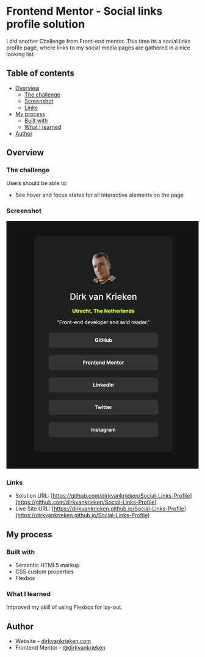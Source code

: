 # Frontend Mentor - Social links profile solution

I did another Challenge from Front-end mentor. This time its a social links profile page, where links to my social media pages are gathered in a nice looking list.

## Table of contents

- [Overview](#overview)
  - [The challenge](#the-challenge)
  - [Screenshot](#screenshot)
  - [Links](#links)
- [My process](#my-process)
  - [Built with](#built-with)
  - [What I learned](#what-i-learned)
- [Author](#author)

## Overview
### The challenge
Users should be able to:
- See hover and focus states for all interactive elements on the page

### Screenshot

![](./screenshot.png)

### Links

- Solution URL: [https://github.com/dirkvankrieken/Social-Links-Profile](https://github.com/dirkvankrieken/Social-Links-Profile)
- Live Site URL: [https://dirkvankrieken.github.io/Social-Links-Profile](https://dirkvankrieken.github.io/Social-Links-Profile)

## My process

### Built with

- Semantic HTML5 markup
- CSS custom properties
- Flexbox

### What I learned

Improved my skill of using Flexbox for lay-out.

## Author

- Website - [dirkvankrieken.com](https://dirkvankrieken.com)
- Frontend Mentor - [@dirkvankrieken](https://www.frontendmentor.io/profile/dirkvankrieken)


